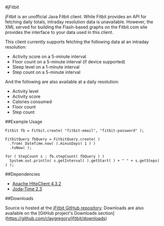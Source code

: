 #jFitbit

jFitbit is an unofficial Java Fitbit client. While Fitbit provides an API for fetching daily totals, intraday resolution data is unavailable. However, the XML served for building the Flash-based graphs on the Fitbit.com site provides the interface to your data used in this client.

This client currently supports fetching the following data at an intraday resolution:
 * Activity score on a 5-minute interval
 * Floor count on a 5-minute interval (if device supported)
 * Sleep level on a 1-minute interval
 * Step count on a 5-minute interval

And the following are also available at a daily resolution:
 * Activity level 
 * Activity score
 * Calories consumed
 * Floor count
 * Step count

##Example Usage
```
Fitbit fb = Fitbit.create( "fitbit-email", "fitbit-password" );
  	
FitbitQuery fbQuery = FitbitQuery.create( )
  .from( DateTime.now( ).minusDays( 1 ) )
  .toNow( );
		
for ( StepCount s : fb.stepCount( fbQuery ) )
  System.out.println( s.getInterval( ).getStart( ) + " " + s.getSteps( ) );
```

##Dependencies
 * [Apache HttpClient 4.3.2](http://hc.apache.org/)
 * [Joda-Time 2.3](http://www.joda.org/joda-time/)

##Downloads

Source is hosted at the [jFitbit GitHub repository](https://github.com/claygregory/jfitbit). Downloads are also available on the [GitHub project's Downloads section] (https://github.com/claygregory/jfitbit/downloads)

